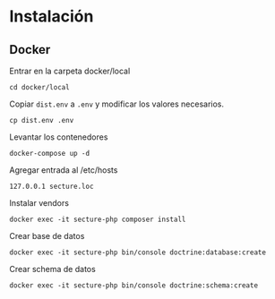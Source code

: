 # Instalación

## Docker

Entrar en la carpeta docker/local
```
cd docker/local
```
Copiar `dist.env` a `.env` y modificar los valores necesarios.
```
cp dist.env .env
```
Levantar los contenedores
```
docker-compose up -d
```

Agregar entrada al /etc/hosts
```
127.0.0.1 secture.loc
```

Instalar vendors
```
docker exec -it secture-php composer install
```

Crear base de datos
```
docker exec -it secture-php bin/console doctrine:database:create
```

Crear schema de datos
```
docker exec -it secture-php bin/console doctrine:schema:create
```